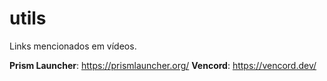 # utils
Links mencionados em vídeos.

**Prism Launcher**: https://prismlauncher.org/
**Vencord**: https://vencord.dev/
